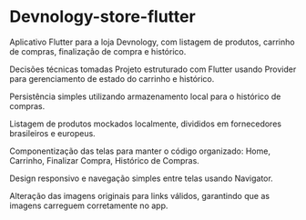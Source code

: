 # Devnology-store-flutter

Aplicativo Flutter para a loja Devnology, com listagem de produtos, carrinho de compras, finalização de compra e histórico.

Decisões técnicas tomadas
Projeto estruturado com Flutter usando Provider para gerenciamento de estado do carrinho e histórico.

Persistência simples utilizando armazenamento local para o histórico de compras.

Listagem de produtos mockados localmente, divididos em fornecedores brasileiros e europeus.

Componentização das telas para manter o código organizado: Home, Carrinho, Finalizar Compra, Histórico de Compras.

Design responsivo e navegação simples entre telas usando Navigator.

Alteração das imagens originais para links válidos, garantindo que as imagens carreguem corretamente no app.
